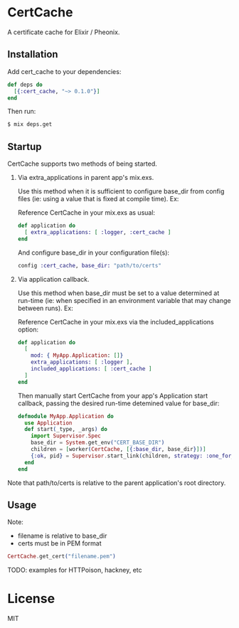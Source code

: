 # CertCache

A certificate cache for Elixir / Pheonix.

## Installation

Add cert_cache to your dependencies:

```elixir
def deps do
  [{:cert_cache, "~> 0.1.0"}]
end
```

Then run:

```bash
$ mix deps.get
```

## Startup

CertCache supports two methods of being started.

1. Via extra_applications in parent app's mix.exs.

   Use this method when it is sufficient to configure base_dir from config
   files (ie: using a value that is fixed at compile time). Ex:

   Reference CertCache in your mix.exs as usual:

   ```elixir
   def application do
     [ extra_applications: [ :logger, :cert_cache ]
   end
   ```

   And configure base_dir in your configuration file(s):

   ```elixir
   config :cert_cache, base_dir: "path/to/certs"
   ```

2. Via application callback.

   Use this method when base_dir must be set to a value determined at
   run-time (ie: when specified in an environment variable that may change
   between runs).  Ex:

   Reference CertCache in your mix.exs via the included_applications option:

   ```elixir
   def application do
     [
       mod: { MyApp.Application: []}
       extra_applications: [ :logger ],
       included_applications: [ :cert_cache ]
     ]
   end
   ```

   Then manually start CertCache from your app's Application start callback,
   passing the desired run-time detemined value for base_dir:

   ```elixir
   defmodule MyApp.Application do
     use Application
     def start(_type, _args) do
       import Supervisor.Spec
       base_dir = System.get_env("CERT_BASE_DIR")
       children = [worker(CertCache, [{:base_dir, base_dir}])]
       {:ok, pid} = Supervisor.start_link(children, strategy: :one_for_one)
     end
   end
   ```

Note that path/to/certs is relative to the parent application's root
directory.

## Usage

Note:

* filename is relative to base_dir
* certs must be in PEM format

```elixir
CertCache.get_cert("filename.pem")
```

TODO: examples for HTTPoison, hackney, etc

# License

MIT
